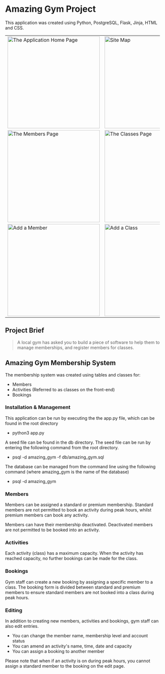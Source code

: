# Amazing Gym Project

This application was created using Python, PostgreSQL, Flask, Jinja, HTML and CSS.

<table>
  
  <tr>
    <td><img src="https://user-images.githubusercontent.com/100124261/166433653-0c45f78d-bcde-4ff9-8c8c-e89468d38126.png" alt="The Application Home Page" width="300" /></td>
    <td><img src="https://user-images.githubusercontent.com/100124261/166437722-617c31e8-adca-4e80-b52a-913a2cce2e45.png" alt="Site Map" width="300" /></td>
    <td><img src="https://user-images.githubusercontent.com/100124261/166436946-bbf01bab-1a74-423a-adb3-208ec5e38ac3.png" alt="Message to User When Booking Cannot Be Made" width="300" /></td>
  </tr>
  
  <tr>
    <td><img src="https://user-images.githubusercontent.com/100124261/166434416-40277fab-be89-40e7-a5fb-de1c237a6cc0.png" alt="The Members Page" width="300" /></td>
    <td><img src="https://user-images.githubusercontent.com/100124261/166435916-d331e959-e2e2-42a1-b23d-9c3234882774.png" alt="The Classes Page" width="300" /></td>
    <td><img src="https://user-images.githubusercontent.com/100124261/166436247-3a0e91e3-d7f1-46e3-9471-86cce8e3b54c.png" alt="The Classes Page" width="300" /></td>
  </tr>
 
  <tr>
    <td><img src="https://user-images.githubusercontent.com/100124261/166436482-41796d68-c991-433c-8591-12eca41e0b18.png" alt="Add a Member" width="300" /></td>
    <td><img src="https://user-images.githubusercontent.com/100124261/166436529-950450a6-7ba8-46f6-b186-6a5db2ede17c.png" alt="Add a Class" width="300" /></td>
    <td><img src="https://user-images.githubusercontent.com/100124261/166436558-2ac18394-446d-4017-b753-fc6edb24e031.png" alt="Add a Booking" width="300" /></td>
  </tr>
  
 </table>

## Project Brief

> A local gym has asked you to build a piece of software to help them to manage memberships, and register members for classes.

## Amazing Gym Membership System

The membership system was created using tables and classes for:

- Members
- Activities (Referred to as classes on the front-end)
- Bookings

### Installation & Management

This application can be run by executing the the app.py file, which can be found in the root directory

- python3 app.py

A seed file can be found in the db directory. The seed file can be run by entering the following command from the root directory.

- psql -d amazing_gym -f db/amazing_gym.sql

The database can be managed from the command line using the following command (where amazing_gym is the name of the database)

- psql -d amazing_gym

### Members

Members can be assigned a standard or premium membership. Standard members are not permitted to book an activity during peak hours, whilst premium members can book any activity.

Members can have their membership deactivated. Deactivated members are not permitted to be booked into an activity.

### Activities

Each activity (class) has a maximum capacity. When the activity has reached capacity, no further bookings can be made for the class.

### Bookings

Gym staff can create a new booking by assigning a specific member to a class. The booking form is divided between standard and premium members to ensure standard members are not booked into a class during peak hours.

### Editing


In addition to creating new members, activities and bookings, gym staff can also edit entries.

- You can change the member name, membership level and account status
- You can amend an activity's name, time, date and capacity
- You can assign a booking to another member 

Please note that when if an activity is on during peak hours, you cannot assign a standard member to the booking on the edit page.
